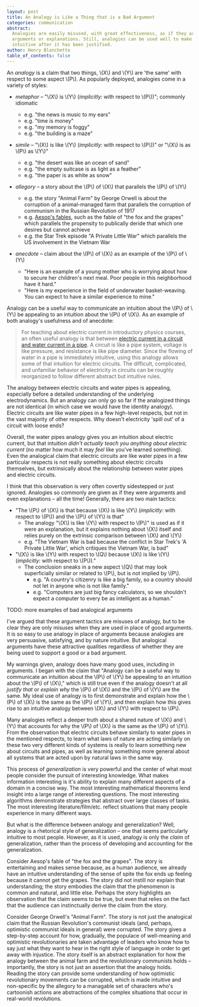 ```yaml
---
layout: post
title: An Analogy is Like a Thing that is a Bad Argument
categories: communication
abstract:
  Analogies are easily misused, with great effectiveness, as if they are
  arguments or explanations. Still, analogies can be used well to make a claim
  intuitive after it has been justified.
author: Henry Blanchette
table_of_contents: false
---
```


An _analogy_ is a claim that two things, \\(X\\) and \\(Y\\) are 'the same' with
respect to some aspect \\(P\\). As popularly deployed, analogies come in a
variety of styles:

- _metaphor_ – "\\(X\\) is \\(Y\\) (_implicitly:_ with respect to \\(P\\))";
  commonly idiomatic

  - e.g. "the news is music to my ears"
  - e.g. "time is money"
  - e.g. "my memory is foggy"
  - e.g. "the building is a maze"

- _simile_ – "\\(X\\) is like \\(Y\\) (_implicitly:_ with respect to \\(P\\))"
  or "\\(X\\) is as \\(P\\) as \\(Y\\)"

  - e.g. "the desert was like an ocean of sand"
  - e.g. "the empty suitcase is as light as a feather"
  - e.g. "the paper is as white as snow"

- _allegory_ – a story about the \\(P\\) of \\(X\\) that parallels the \\(P\\)
  of \\(Y\\)

  - e.g. the story "Animal Farm" by George Orwell is about the corruption of a
    animal-managed farm that parallels the corruption of communism in the
    Russian Revolution of 1917
  - e.g. [Aesop's fables](https://aesopfables.com), such as the fable of "the
    fox and the grapes" which parallels the propensity to publically deride that
    which one desires but cannot achieve
  - e.g. the Star Trek episode "A Private Little War" which parallels the US
    involvement in the Vietnam War

- _anecdote_ – claim about the \\(P\\) of \\(X\\) as an example of the \\(P\\)
  of \\(Y\\)
  - "Here is an example of a young mother who is worrying about how to secure
    her children's next meal. Poor people in this neighborhood have it hard."
  - "Here is my experience in the field of underwater basket-weaving. You can
    expect to have a similar experience to mine."

Analogy can be a useful way to communicate an intuition about the \\(P\\) of
\\(Y\\) be appealing to an intuition about the \\(P\\) of \\(X\\). As an example
of both analogy's usefulness and of anecdote:

> For teaching about electric current in introductory physics courses, an often
> useful analogy is that between
> [electric current in a circuit and water current in a pipe](http://hyperphysics.phy-astr.gsu.edu/hbase/electric/watcir.html).
> A circuit is like a pipe system, voltage is like pressure, and resistance is
> like pipe diameter. Since the flowing of water in a pipe is immediately
> intuitive, using this analogy allows some of that intuition for electric
> circuits. The difficult, complicated, and unfamiliar behavior of electricity
> in circuits can be roughly reorganized to follow different abstract but
> intuitive rules.

The analogy between electric circuits and water pipes is appealing, especially
before a detailed understanding of the underlying electrodynamics. But an
analogy can only go so far if the analogized things are not identical (in which
case we would have the identity analogy). Electric circuits are like water pipes
in a few high-level respects, but not in the vast majority of other respects.
Why doesn't electricity 'spill out' of a circuit with loose ends?

Overall, the water pipes analogy gives you an intuition about electric current,
but that intuition _didn't actually teach you anything about electric current_
(no matter how much it may _feel_ like you've learned something). Even the
analogical claim that electric circuits are like water pipes in a few particular
respects is not really something about electric circuits themselves, but
extrinsically about the relationship between water pipes and electric circuits.

I think that this observation is very often covertly sidestepped or just
ignored. Analogies so commonly are given as if they were arguments and even
explanations – all the time! Generally, there are two main tactics:

- "The \\(P\\) of \\(X\\) is that because \\(X\\) is like \\(Y\\) (_implicitly:_
  with respect to \\(P\\)) and the \\(P\\) of \\(Y\\) is that"
  - The analogy "\\(X\\) is like \\(Y\\) with respect to \\(P\\)" is used as if
    it were an explanation, but it explains nothing about \\(X\\) itself and
    relies purely on the extrinsic comparison between \\(X\\) and \\(Y\\)
  - e.g. "The Vietnam War is bad because the conflict in Star Trek's 'A Private
    Little War', which critiques the Vietnam War, is bad"
- "\\(X\\) is like \\(Y\\) with respect to \\(Q\\) because \\(X\\) is like
  \\(Y\\) (_implicitly:_ with respect to \\(P\\))."
  - The conclusion sneaks in a new aspect \\(Q\\) that may look superficially
    similar or related to \\(P\\), but is not implied by \\(P\\).
    - e.g. "A country's citizenry is like a big family, so a country should not
      let in anyone who is not like family."
    - e.g. "Computers are just big fancy calculators, so we shouldn't expect a
      computer to every be as intelligent as a human."

TODO: more examples of bad analogical arguments

I've argued that these argument tactics are misuses of analogy, but to be clear
they are only misuses when they are used in place of good arguments. It is so
easy to use analogy in place of arguments because analogies are very persuasive,
satisfying, and by nature intuitive. But analogical arguments have these
attractive qualities regardless of whether they are being used to support a good
or a bad argument.

My warnings given, analogy does have many good uses, including in arguments. I
began with the claim that "Analogy can be a useful way to communicate an
intuition about the \\(P\\) of \\(Y\\) be appealing to an intuition about the
\\(P\\) of \\(X\\)," which is still true even if the analogy doesn't at all
_justify that_ or _explain why_ the \\(P\\) of \\(X\\) and the \\(P\\) of
\\(Y\\) are the same. My ideal use of analogy is to first demonstrate and
explain how the \\(P\\) of \\(X\\) is the same as the \\(P\\) of \\(Y\\), and
then explain how this gives rise to an intuitive analogy between \\(X\\) and
\\(Y\\) with respect to \\(P\\).

Many analogies reflect a deeper truth about a shared nature of \\(X\\) and
\\(Y\\) that accounts for why the \\(P\\) of \\(X\\) is the same as the \\(P\\)
of \\(Y\\). From the observation that electric circuits behave similarly to
water pipes in the mentioned respects, to learn what laws of nature are acting
similarly on these two very different kinds of systems is really to learn
something new about circuits and pipes, as well as learning something more
general about all systems that are acted upon by natural laws in the same way.

This process of _generalization_ is very powerful and the center of what most
people consider the pursuit of interesting knowledge. What makes information
interesting is it's ability to explain many different aspects of a domain in a
concise way. The most interesting mathematical theorems lend insight into a
large range of interesting questions. The most interesting algorithms
demonstrate strategies that abstract over large classes of tasks. The most
interesting literature/film/etc. reflect situations that many people experience
in many different ways.

But what is the difference between analogy and generalization? Well, analogy is
a rhetorical style of generalization – one that seems particularly intuitive to
most people. However, as it is used, analogy is only the _claim_ of
generalization, rather than the process of developing and accounting for the
generalization.

Consider Aesop's fable of "the fox and the grapes". The story is entertaining
and makes sense because, as a human audience, we already have an intuitive
understanding of the sense of spite the fox ends up feeling because it cannot
get the grapes. The story did not instill nor explain that understanding; the
story embodies the claim that the phenomenon is common and natural, and little
else. Perhaps the story highlights an observation that the claim seems to be
true, but even that relies on the fact that the audience can instinctually
derive the claim from the story.

Consider George Orwell's "Animal Farm". The story is not just the analogical
claim that the Russian Revolution's communist ideals (and, perhaps, optimistic
communist ideals in general) were corrupted. The story gives a step-by-step
account for how, gradually, the populace of well-meaning and optimistic
revolutionaries are taken advantage of leaders who know how to say just what
they want to hear in the right style of language in order to get away with
injustice. The story itself is an abstract explanation for how the analogy
between the animal farm and the revolutionary communists holds – importantly,
the story is not just an assertion that the analogy holds. Reading the story can
provide some understanding of how optimistic revolutionary movements can be
corrupted, which is made intuitive and non-specific by the allegory to a
managable set of characters who's cartoonish actions are abstractions of the
complex situations that occur in real-world revolutions.
